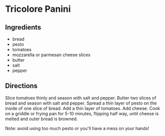 # Tricolore Panini

## Ingredients

- bread
- pesto
- tomatoes
- mozzarella or parmesan cheese slices
- butter
- salt
- pepper

## Directions

Slice tomatoes thinly and season with salt and pepper. Butter two slices of
bread and season with salt and pepper. Spread a thin layer of pesto on the
inside of one slice of bread. Add a thin layer of tomatoes. Add cheese. Cook
on a griddle or frying pan for 5-10 minutes, flipping half way, until cheese
is melted and outer bread is browned.

Note: avoid using too much pesto or you'll have a mess on your hands!
